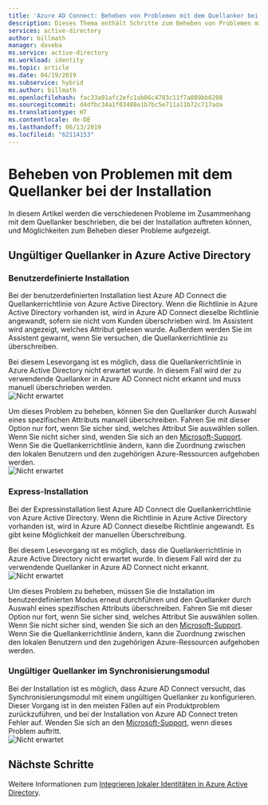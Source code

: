 ```yaml
---
title: 'Azure AD Connect: Beheben von Problemen mit dem Quellanker bei der Installation | Microsoft-Dokumentation'
description: Dieses Thema enthält Schritte zum Beheben von Problemen mit dem Quellanker bei der Installation.
services: active-directory
author: billmath
manager: daveba
ms.service: active-directory
ms.workload: identity
ms.topic: article
ms.date: 04/19/2019
ms.subservice: hybrid
ms.author: billmath
ms.openlocfilehash: fac33a01afc2efc1ab06c4783c11f7a089bb6208
ms.sourcegitcommit: d4dfbc34a1f03488e1b7bc5e711a11b72c717ada
ms.translationtype: HT
ms.contentlocale: de-DE
ms.lasthandoff: 06/13/2019
ms.locfileid: "62114153"
---
```

# <a name="troubleshooting-source-anchor-issues-during-installation"></a>Beheben von Problemen mit dem Quellanker bei der Installation
In diesem Artikel werden die verschiedenen Probleme im Zusammenhang mit dem Quellanker beschrieben, die bei der Installation auftreten können, und Möglichkeiten zum Beheben dieser Probleme aufgezeigt.

## <a name="invalid-source-anchor-in-azure-active-directory"></a>Ungültiger Quellanker in Azure Active Directory

### <a name="custom-installation"></a>Benutzerdefinierte Installation

Bei der benutzerdefinierten Installation liest Azure AD Connect die Quellankerrichtlinie von Azure Active Directory. Wenn die Richtlinie in Azure Active Directory vorhanden ist, wird in Azure AD Connect dieselbe Richtlinie angewandt, sofern sie nicht vom Kunden überschrieben wird. Im Assistent wird angezeigt, welches Attribut gelesen wurde. Außerdem werden Sie im Assistent gewarnt, wenn Sie versuchen, die Quellankerrichtlinie zu überschreiben.

Bei diesem Lesevorgang ist es möglich, dass die Quellankerrichtlinie in Azure Active Directory nicht erwartet wurde. In diesem Fall wird der zu verwendende Quellanker in Azure AD Connect nicht erkannt und muss manuell überschrieben werden.</br>
![Nicht erwartet](media/tshoot-connect-source-anchor/source1.png)

Um dieses Problem zu beheben, können Sie den Quellanker durch Auswahl eines spezifischen Attributs manuell überschreiben. Fahren Sie mit dieser Option nur fort, wenn Sie sicher sind, welches Attribut Sie auswählen sollen. Wenn Sie nicht sicher sind, wenden Sie sich an den [Microsoft-Support](https://support.microsoft.com/contactus/). Wenn Sie die Quellankerrichtlinie ändern, kann die Zuordnung zwischen den lokalen Benutzern und den zugehörigen Azure-Ressourcen aufgehoben werden.</br>
![Nicht erwartet](media/tshoot-connect-source-anchor/source2.png)

### <a name="express-installation"></a>Express-Installation
Bei der Expressinstallation liest Azure AD Connect die Quellankerrichtlinie von Azure Active Directory. Wenn die Richtlinie in Azure Active Directory vorhanden ist, wird in Azure AD Connect dieselbe Richtlinie angewandt. Es gibt keine Möglichkeit der manuellen Überschreibung.

Bei diesem Lesevorgang ist es möglich, dass die Quellankerrichtlinie in Azure Active Directory nicht erwartet wurde. In diesem Fall wird der zu verwendende Quellanker in Azure AD Connect nicht erkannt.</br>
![Nicht erwartet](media/tshoot-connect-source-anchor/source3.png)

Um dieses Problem zu beheben, müssen Sie die Installation im benutzerdefinierten Modus erneut durchführen und den Quellanker durch Auswahl eines spezifischen Attributs überschreiben. Fahren Sie mit dieser Option nur fort, wenn Sie sicher sind, welches Attribut Sie auswählen sollen. Wenn Sie nicht sicher sind, wenden Sie sich an den [Microsoft-Support](https://support.microsoft.com/contactus/). Wenn Sie die Quellankerrichtlinie ändern, kann die Zuordnung zwischen den lokalen Benutzern und den zugehörigen Azure-Ressourcen aufgehoben werden.

### <a name="invalid-source-anchor-in-sync-engine"></a>Ungültiger Quellanker im Synchronisierungsmodul
Bei der Installation ist es möglich, dass Azure AD Connect versucht, das Synchronisierungsmodul mit einem ungültigen Quellanker zu konfigurieren. Dieser Vorgang ist in den meisten Fällen auf ein Produktproblem zurückzuführen, und bei der Installation von Azure AD Connect treten Fehler auf. Wenden Sie sich an den [Microsoft-Support](https://support.microsoft.com/contactus/), wenn dieses Problem auftritt.</br>
![Nicht erwartet](media/tshoot-connect-source-anchor/source4.png)


## <a name="next-steps"></a>Nächste Schritte
Weitere Informationen zum [Integrieren lokaler Identitäten in Azure Active Directory](whatis-hybrid-identity.md).